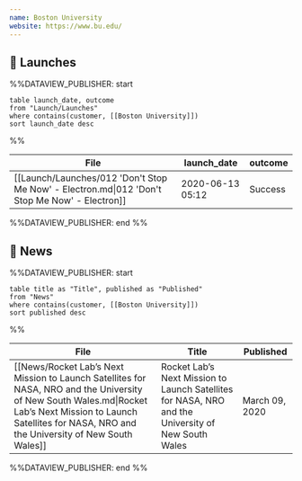 ```yaml
---
name: Boston University
website: https://www.bu.edu/
---
```

## 🚀 Launches
%%DATAVIEW_PUBLISHER: start
```
table launch_date, outcome
from "Launch/Launches"
where contains(customer, [[Boston University]])
sort launch_date desc
```
%%

| File                                                                                          | launch_date      | outcome |
| --------------------------------------------------------------------------------------------- | ---------------- | ------- |
| [[Launch/Launches/012 'Don't Stop Me Now' - Electron.md\|012 'Don't Stop Me Now' - Electron]] | 2020-06-13 05:12 | Success |

%%DATAVIEW_PUBLISHER: end %%


## 📰 News
%%DATAVIEW_PUBLISHER: start
```
table title as "Title", published as "Published"
from "News"
where contains(customer, [[Boston University]])
sort published desc
```
%%

| File                                                                                                                                                                                                               | Title                                                                                               | Published      |
| ------------------------------------------------------------------------------------------------------------------------------------------------------------------------------------------------------------------ | --------------------------------------------------------------------------------------------------- | -------------- |
| [[News/Rocket Lab’s Next Mission to Launch Satellites for NASA, NRO and the University of New South Wales.md\|Rocket Lab’s Next Mission to Launch Satellites for NASA, NRO and the University of New South Wales]] | Rocket Lab’s Next Mission to Launch Satellites for NASA, NRO and the University of New South Wales  | March 09, 2020 |

%%DATAVIEW_PUBLISHER: end %%